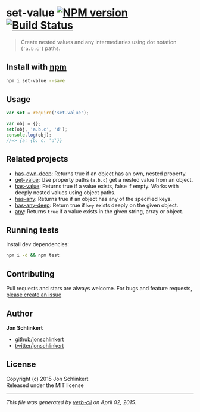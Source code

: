 # set-value [![NPM version](https://badge.fury.io/js/set-value.svg)](http://badge.fury.io/js/set-value)  [![Build Status](https://travis-ci.org/jonschlinkert/set-value.svg)](https://travis-ci.org/jonschlinkert/set-value) 

> Create nested values and any intermediaries using dot notation (`'a.b.c'`) paths.

## Install with [npm](npmjs.org)

```bash
npm i set-value --save
```

## Usage

```js
var set = require('set-value');

var obj = {};
set(obj, 'a.b.c', 'd');
console.log(obj);
//=> {a: {b: c: 'd'}}
```

## Related projects
 * [has-own-deep](https://github.com/jonschlinkert/has-own-deep): Returns true if an object has an own, nested property.
 * [get-value](https://github.com/jonschlinkert/get-value): Use property paths (`a.b.c`) get a nested value from an object.
 * [has-value](https://github.com/jonschlinkert/has-value): Returns true if a value exists, false if empty. Works with deeply nested values using object paths.
 * [has-any](https://github.com/jonschlinkert/has-any): Returns true if an object has any of the specified keys.
 * [has-any-deep](https://github.com/jonschlinkert/has-any-deep): Return true if `key` exists deeply on the given object. 
 * [any](https://github.com/jonschlinkert/any): Returns `true` if a value exists in the given string, array or object.  

## Running tests
Install dev dependencies:

```bash
npm i -d && npm test
```

## Contributing
Pull requests and stars are always welcome. For bugs and feature requests, [please create an issue](https://github.com/jonschlinkert/set-value/issues)

## Author

**Jon Schlinkert**

+ [github/jonschlinkert](https://github.com/jonschlinkert)
+ [twitter/jonschlinkert](http://twitter.com/jonschlinkert) 

## License
Copyright (c) 2015 Jon Schlinkert  
Released under the MIT license

***

_This file was generated by [verb-cli](https://github.com/assemble/verb-cli) on April 02, 2015._

<!-- deps: mocha should -->
